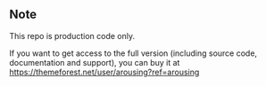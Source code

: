 
## Note 
This repo is production code only.

If you want to get access to the full version (including source code, documentation and support), you can buy it at https://themeforest.net/user/arousing?ref=arousing